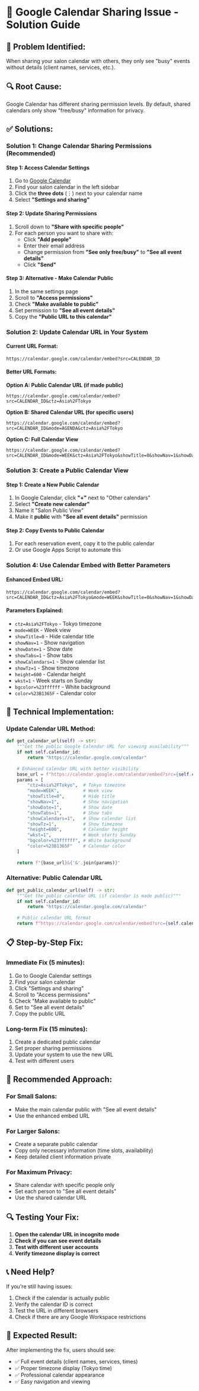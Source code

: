 # 📅 Google Calendar Sharing Issue - Solution Guide

## 🚨 **Problem Identified:**
When sharing your salon calendar with others, they only see "busy" events without details (client names, services, etc.).

## 🔍 **Root Cause:**
Google Calendar has different sharing permission levels. By default, shared calendars only show "free/busy" information for privacy.

## ✅ **Solutions:**

### **Solution 1: Change Calendar Sharing Permissions (Recommended)**

#### **Step 1: Access Calendar Settings**
1. Go to [Google Calendar](https://calendar.google.com)
2. Find your salon calendar in the left sidebar
3. Click the **three dots** (⋮) next to your calendar name
4. Select **"Settings and sharing"**

#### **Step 2: Update Sharing Permissions**
1. Scroll down to **"Share with specific people"**
2. For each person you want to share with:
   - Click **"Add people"**
   - Enter their email address
   - Change permission from **"See only free/busy"** to **"See all event details"**
   - Click **"Send"**

#### **Step 3: Alternative - Make Calendar Public**
1. In the same settings page
2. Scroll to **"Access permissions"**
3. Check **"Make available to public"**
4. Set permission to **"See all event details"**
5. Copy the **"Public URL to this calendar"**

### **Solution 2: Update Calendar URL in Your System**

#### **Current URL Format:**
```
https://calendar.google.com/calendar/embed?src=CALENDAR_ID
```

#### **Better URL Formats:**

**Option A: Public Calendar URL (if made public)**
```
https://calendar.google.com/calendar/embed?src=CALENDAR_ID&ctz=Asia%2FTokyo
```

**Option B: Shared Calendar URL (for specific users)**
```
https://calendar.google.com/calendar/embed?src=CALENDAR_ID&mode=AGENDA&ctz=Asia%2FTokyo
```

**Option C: Full Calendar View**
```
https://calendar.google.com/calendar/embed?src=CALENDAR_ID&mode=WEEK&ctz=Asia%2FTokyo&showTitle=0&showNav=1&showDate=1&showTabs=1&showCalendars=1
```

### **Solution 3: Create a Public Calendar View**

#### **Step 1: Create a New Public Calendar**
1. In Google Calendar, click **"+"** next to "Other calendars"
2. Select **"Create new calendar"**
3. Name it "Salon Public View"
4. Make it **public** with **"See all event details"** permission

#### **Step 2: Copy Events to Public Calendar**
1. For each reservation event, copy it to the public calendar
2. Or use Google Apps Script to automate this

### **Solution 4: Use Calendar Embed with Better Parameters**

#### **Enhanced Embed URL:**
```
https://calendar.google.com/calendar/embed?src=CALENDAR_ID&ctz=Asia%2FTokyo&mode=WEEK&showTitle=0&showNav=1&showDate=1&showTabs=1&showCalendars=1&showTz=1&height=600&wkst=1&bgcolor=%23ffffff&color=%23B1365F
```

#### **Parameters Explained:**
- `ctz=Asia%2FTokyo` - Tokyo timezone
- `mode=WEEK` - Week view
- `showTitle=0` - Hide calendar title
- `showNav=1` - Show navigation
- `showDate=1` - Show date
- `showTabs=1` - Show tabs
- `showCalendars=1` - Show calendar list
- `showTz=1` - Show timezone
- `height=600` - Calendar height
- `wkst=1` - Week starts on Sunday
- `bgcolor=%23ffffff` - White background
- `color=%23B1365F` - Calendar color

## 🔧 **Technical Implementation:**

### **Update Calendar URL Method:**

```python
def get_calendar_url(self) -> str:
    """Get the public Google Calendar URL for viewing availability"""
    if not self.calendar_id:
        return "https://calendar.google.com/calendar"
    
    # Enhanced calendar URL with better visibility
    base_url = f"https://calendar.google.com/calendar/embed?src={self.calendar_id}"
    params = [
        "ctz=Asia%2FTokyo",  # Tokyo timezone
        "mode=WEEK",         # Week view
        "showTitle=0",       # Hide title
        "showNav=1",         # Show navigation
        "showDate=1",        # Show date
        "showTabs=1",        # Show tabs
        "showCalendars=1",   # Show calendar list
        "showTz=1",          # Show timezone
        "height=600",        # Calendar height
        "wkst=1",            # Week starts Sunday
        "bgcolor=%23ffffff", # White background
        "color=%23B1365F"    # Calendar color
    ]
    
    return f"{base_url}&{'&'.join(params)}"
```

### **Alternative: Public Calendar URL**

```python
def get_public_calendar_url(self) -> str:
    """Get the public calendar URL (if calendar is made public)"""
    if not self.calendar_id:
        return "https://calendar.google.com/calendar"
    
    # Public calendar URL format
    return f"https://calendar.google.com/calendar/embed?src={self.calendar_id}&ctz=Asia%2FTokyo"
```

## 📋 **Step-by-Step Fix:**

### **Immediate Fix (5 minutes):**
1. Go to Google Calendar settings
2. Find your salon calendar
3. Click "Settings and sharing"
4. Scroll to "Access permissions"
5. Check "Make available to public"
6. Set to "See all event details"
7. Copy the public URL

### **Long-term Fix (15 minutes):**
1. Create a dedicated public calendar
2. Set proper sharing permissions
3. Update your system to use the new URL
4. Test with different users

## 🎯 **Recommended Approach:**

### **For Small Salons:**
- Make the main calendar public with "See all event details"
- Use the enhanced embed URL

### **For Larger Salons:**
- Create a separate public calendar
- Copy only necessary information (time slots, availability)
- Keep detailed client information private

### **For Maximum Privacy:**
- Share calendar with specific people only
- Set each person to "See all event details"
- Use the shared calendar URL

## 🔍 **Testing Your Fix:**

1. **Open the calendar URL in incognito mode**
2. **Check if you can see event details**
3. **Test with different user accounts**
4. **Verify timezone display is correct**

## 📞 **Need Help?**

If you're still having issues:
1. Check if the calendar is actually public
2. Verify the calendar ID is correct
3. Test the URL in different browsers
4. Check if there are any Google Workspace restrictions

## 🎉 **Expected Result:**

After implementing the fix, users should see:
- ✅ Full event details (client names, services, times)
- ✅ Proper timezone display (Tokyo time)
- ✅ Professional calendar appearance
- ✅ Easy navigation and viewing
